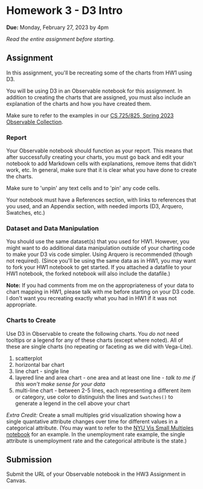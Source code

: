# Homework 3 - D3 Intro 
**Due:** Monday, February 27, 2023 by 4pm

*Read the entire assignment before starting.* 

## Assignment 

In this assignment, you'll be recreating some of the charts from HW1 using D3.

You will be using D3 in an Observable notebook for this assignment.  In addition to creating the charts that are assigned, you must also include an explanation of the charts and how you have created them.  

Make sure to refer to the examples in our [CS 725/825, Spring 2023 Observable Collection](https://observablehq.com/collection/@weiglemc/cs-725-825-spring-2023).

### Report

Your Observable notebook should function as your report.  This means that after successfully creating your charts, you must go back and edit your notebook to add Markdown cells with explanations, remove items that didn't work, etc. In general, make sure that it is clear what you have done to create the charts.

Make sure to 'unpin' any text cells and to 'pin' any code cells.

Your notebook must have a References section, with links to references that you used, and an Appendix section, with needed imports (D3, Arquero, Swatches, etc.)

### Dataset and Data Manipulation

You should use the same dataset(s) that you used for HW1.  However, you might want to do additional data manipulation outside of your charting code to make your D3 vis code simpler. Using Arquero is recommended (though not required).  (Since you'll be using the same data as in HW1, you may want to fork your HW1 notebook to get started.  If you attached a datafile to your HW1 notebook, the forked notebook will also include the datafile.)

**Note:** If you had comments from me on the appropriateness of your data to chart mapping in HW1, please talk with me before starting on your D3 code. I don't want you recreating exactly what you had in HW1 if it was not appropriate.

### Charts to Create

Use D3 in Observable to create the following charts.  You *do not* need tooltips or a legend for any of these charts (except where noted).  All of these are single charts (no repeating or faceting as we did with Vega-Lite).  

1. scatterplot
2. horizontal bar chart
3. line chart - single line
4. layered line and area chart - one area and at least one line - *talk to me if this won't make sense for your data*
5. multi-line chart - between 2-5 lines, each representing a different item or category, use color to distinguish the lines and `Swatches()` to generate a legend in the cell above your chart

*Extra Credit:* Create a small multiples grid visualization showing how a single quantative attribute changes over time for different values in a categorical attribute. (You may want to refer to the [NYU Vis Small Multiples notebook](https://observablehq.com/@nyuvis/small-multiples) for an example. In the unemployment rate example, the single attribute is unemployment rate and the categorical attribute is the state.)

## Submission

Submit the URL of your Observable notebook in the HW3 Assignment in Canvas.
